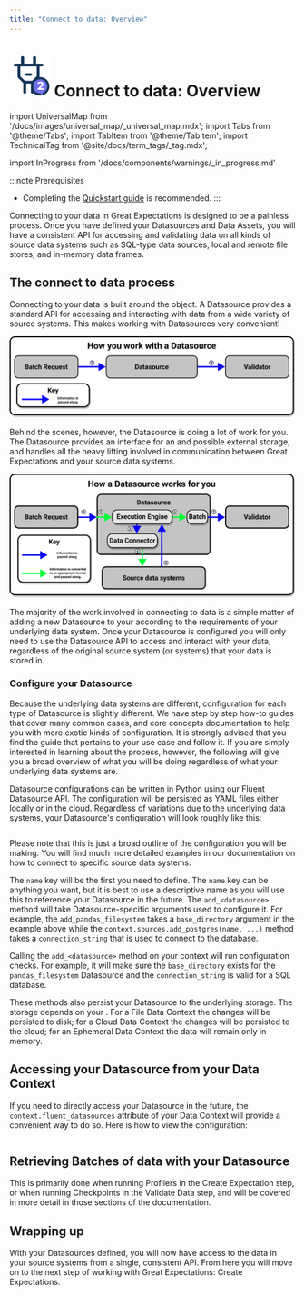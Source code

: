 ```yaml
---
title: "Connect to data: Overview"
---
```

# [![Connect to data icon](../../images/universal_map/Outlet-active.png)](./connect_to_data_overview.md) Connect to data: Overview 

import UniversalMap from '/docs/images/universal_map/_universal_map.mdx';
import Tabs from '@theme/Tabs';
import TabItem from '@theme/TabItem';
import TechnicalTag from '@site/docs/term_tags/_tag.mdx';

<!--Use 'inactive' or 'active' to indicate which Universal Map steps this term has a use case within.-->

<UniversalMap setup='inactive' connect='active' create='inactive' validate='inactive'/>

<!-- Only keep one of the 'To best understand this document' lines.  For processes like the Universal Map steps, use the first one.  For processes like the Architecture Reviews, use the second one. -->

import InProgress from '/docs/components/warnings/_in_progress.md'

<InProgress />

:::note Prerequisites
- Completing the [Quickstart guide](tutorials/quickstart/quickstart.md) is recommended.
:::
	
Connecting to your data in Great Expectations is designed to be a painless process.  Once you have defined your Datasources and Data Assets, you will have a consistent API for accessing and validating data on all kinds of source data systems such as SQL-type data sources, local and remote file stores, and in-memory data frames.

## The connect to data process

<!-- Brief outline of what the process entails.  -->

Connecting to your data is built around the <TechnicalTag tag="datasource" text="Datasource" /> object.  A Datasource provides a standard API for accessing and interacting with data from a wide variety of source systems. This makes working with Datasources very convenient!

![How you work with a Datasource](../../images/universal_map/overviews/you_work_with_datasource.png)
  
Behind the scenes, however, the Datasource is doing a lot of work for you.  The Datasource provides an interface for an <TechnicalTag tag="execution_engine" text="Execution Engine" /> and possible external storage, and handles all the heavy lifting involved in communication between Great Expectations and your source data systems.

![How a Datasource works for you](../../images/universal_map/overviews/datasource_works_for_you.png)

The majority of the work involved in connecting to data is a simple matter of adding a new Datasource to your <TechnicalTag tag="data_context" text="Data Context" /> according to the requirements of your underlying data system.  Once your Datasource is configured you will only need to use the Datasource API to access and interact with your data, regardless of the original source system (or systems) that your data is stored in.

<!-- The following subsections should be repeated as necessary.  They should give a high level map of the things that need to be done or optionally can be done in this process, preferably in the order that they should be addressed (assuming there is one). If the process crosses multiple steps of the Universal Map, use the <SetupHeader> <ConnectHeader> <CreateHeader> and <ValidateHeader> tags to indicate which Universal Map step the subsections fall under. -->

### Configure your Datasource

Because the underlying data systems are different, configuration for each type of Datasource is slightly different.  We have step by step how-to guides that cover many common cases, and core concepts documentation to help you with more exotic kinds of configuration.  It is strongly advised that you find the guide that pertains to your use case and follow it.  If you are simply interested in learning about the process, however, the following will give you a broad overview of what you will be doing regardless of what your underlying data systems are.

Datasource configurations can be written in Python using our Fluent Datasource API. The configuration will be persisted as YAML files either locally or in the cloud.  Regardless of variations due to the underlying data systems, your Datasource's configuration will look roughly like this:

```python name="tests/integration/docusaurus/connecting_to_your_data/connect_to_your_data_overview add_datasource"
```

Please note that this is just a broad outline of the configuration you will be making.  You will find much more detailed examples in our documentation on how to connect to specific source data systems.

The `name` key will be the first you need to define.  The `name` key can be anything you want, but it is best to use a descriptive name as you will use this to reference your Datasource in the future.
The `add_<datasource>` method will take Datasource-specific arguments used to configure it. 
For example, the `add_pandas_filesystem` takes a `base_directory` argument in the example above while the 
`context.sources.add_postgres(name, ...)` method takes a `connection_string` that is used to connect to the database.

Calling the `add_<datasource>` method on your context will run configuration checks. 
For example, it will make sure the `base_directory` exists for the `pandas_filesystem` Datasource and the `connection_string` is valid for a SQL database.

These methods also persist your Datasource to the underlying storage. The storage depends on your <TechnicalTag tag="data_context" text="Data Context" />. 
For a File Data Context the changes will be persisted to disk; 
for a Cloud Data Context the changes will be persisted to the cloud;
for an Ephemeral Data Context the data will remain only in memory.

## Accessing your Datasource from your Data Context

If you need to directly access your Datasource in the future, the `context.fluent_datasources` attribute of your Data Context will provide a convenient way to do so.
Here is how to view the configuration:

```python name="tests/integration/docusaurus/connecting_to_your_data/connect_to_your_data_overview config"
```

## Retrieving Batches of data with your Datasource

This is primarily done when running Profilers in the Create Expectation step, or when running Checkpoints in the Validate Data step, and will be covered in more detail in those sections of the documentation.

## Wrapping up

<!-- This section is essentially a victory lap.  It should reiterate what they have accomplished/are now capable of doing.  If there is a next process (such as the universal map steps) this should state that the reader is now ready to move on to it. -->

With your Datasources defined, you will now have access to the data in your source systems from a single, consistent API.  From here you will move on to the next step of working with Great Expectations: Create Expectations.